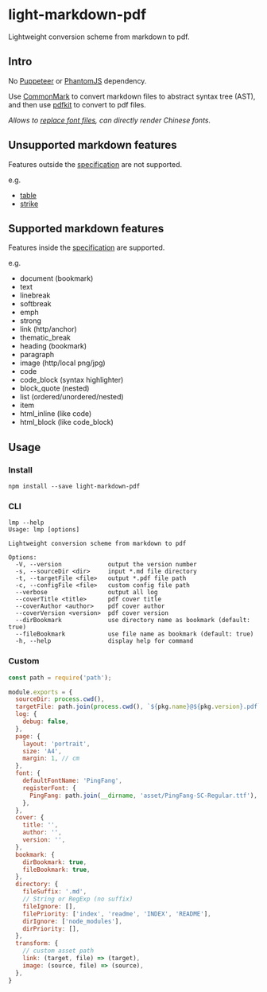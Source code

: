 # light-markdown-pdf

Lightweight conversion scheme from markdown to pdf.  

## Intro

No [Puppeteer](https://github.com/puppeteer/puppeteer) or [PhantomJS](https://github.com/ariya/phantomjs/) dependency.  

Use [CommonMark](https://github.com/commonmark/commonmark.js) to convert markdown files to abstract syntax tree (AST), and then use [pdfkit](https://github.com/foliojs/pdfkit) to convert to pdf files.  

*Allows to [replace font files](#Custom), can directly render Chinese fonts.*  

## Unsupported markdown features

Features outside the [specification](https://spec.commonmark.org/) are not supported.  

e.g.  
- [table](https://talk.commonmark.org/t/tables-in-pure-markdown/81)  
- [strike](https://talk.commonmark.org/t/strikeout-threw-out-strikethrough-strikes-out-throughout/820)  

## Supported markdown features

Features inside the [specification](https://spec.commonmark.org/) are supported.  

e.g.  
- document (bookmark)
- text
- linebreak
- softbreak
- emph
- strong
- link (http/anchor)
- thematic_break
- heading (bookmark)
- paragraph
- image (http/local png/jpg)
- code
- code_block (syntax highlighter)
- block_quote (nested)
- list (ordered/unordered/nested)
- item
- html_inline (like code)
- html_block (like code_block)

## Usage

### Install

```shell
npm install --save light-markdown-pdf
```

### CLI

```shell
lmp --help
Usage: lmp [options]

Lightweight conversion scheme from markdown to pdf

Options:
  -V, --version             output the version number
  -s, --sourceDir <dir>     input *.md file directory
  -t, --targetFile <file>   output *.pdf file path
  -c, --configFile <file>   custom config file path
  --verbose                 output all log
  --coverTitle <title>      pdf cover title
  --coverAuthor <author>    pdf cover author
  --coverVersion <version>  pdf cover version
  --dirBookmark             use directory name as bookmark (default: true)
  --fileBookmark            use file name as bookmark (default: true)
  -h, --help                display help for command
```

### Custom

```javascript
const path = require('path');

module.exports = {
  sourceDir: process.cwd(),
  targetFile: path.join(process.cwd(), `${pkg.name}@${pkg.version}.pdf`),
  log: {
    debug: false,
  },
  page: {
    layout: 'portrait',
    size: 'A4',
    margin: 1, // cm
  },
  font: {
    defaultFontName: 'PingFang',
    registerFont: {
      PingFang: path.join(__dirname, 'asset/PingFang-SC-Regular.ttf'),
    },
  },
  cover: {
    title: '',
    author: '',
    version: '',
  },
  bookmark: {
    dirBookmark: true,
    fileBookmark: true,
  },
  directory: {
    fileSuffix: '.md',
    // String or RegExp (no suffix)
    fileIgnore: [],
    filePriority: ['index', 'readme', 'INDEX', 'README'],
    dirIgnore: ['node_modules'],
    dirPriority: [],
  },
  transform: {
    // custom asset path
    link: (target, file) => (target),
    image: (source, file) => (source),
  },
}
```
